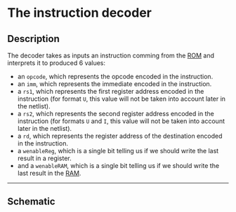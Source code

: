# The instruction decoder


## Description

The decoder takes as inputs an instruction comming from the [ROM](../rom/) and interprets it to produced 6 values:

- an `opcode`, which represents the opcode encoded in the instruction. 
- an `imm`, which represents the immediate encoded in the instruction.
- a `rs1`, which represents the first register address encoded in the instruction (for format `U`, this value will not be taken into account later in the netlist).
- a `rs2`, which represents the second register address encoded in the instruction (for formats `U` and `I`, this value will not be taken into account later in the netlist).
- a `rd`, which represents the register address of the destination encoded in the instruction.
- a `wenableReg`, which is a single bit telling us if we should write the last result in a register.
- and a `wenableRAM`, which is a single bit telling us if we should write the last result in the [RAM](../ram/).

---

## Schematic

<!-- TODO -->